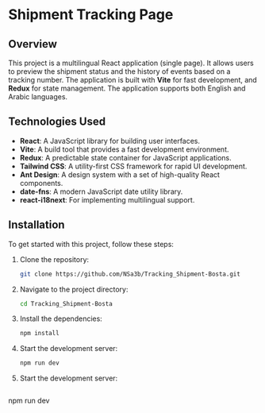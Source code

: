 # Shipment Tracking Page

## Overview

This project is a multilingual React application (single page). It allows users to preview the shipment status and the history of events based on a tracking number. The application is built with **Vite** for fast development, and **Redux** for state management. The application supports both English and Arabic languages.

## Technologies Used

- **React**: A JavaScript library for building user interfaces.
- **Vite**: A build tool that provides a fast development environment.
- **Redux**: A predictable state container for JavaScript applications.
- **Tailwind CSS**: A utility-first CSS framework for rapid UI development.
- **Ant Design**: A design system with a set of high-quality React components.
- **date-fns**: A modern JavaScript date utility library.
- **react-i18next**: For implementing multilingual support.

## Installation

To get started with this project, follow these steps:

1. Clone the repository:
   ```bash
   git clone https://github.com/NSa3b/Tracking_Shipment-Bosta.git
2. Navigate to the project directory:
   ```bash
   cd Tracking_Shipment-Bosta
3. Install the dependencies:
   ```bash
   npm install 
4. Start the development server:
   ```bash
   npm run dev 
4. Start the development server:
   ```bash
  npm run dev

